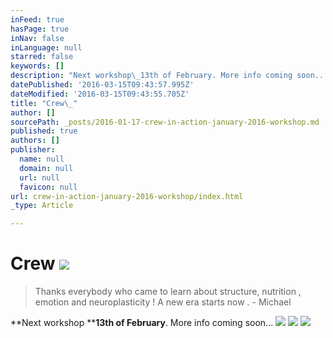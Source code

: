 ```yaml
---
inFeed: true
hasPage: true
inNav: false
inLanguage: null
starred: false
keywords: []
description: "Next workshop\_13th of February. More info coming soon..."
datePublished: '2016-03-15T09:43:57.995Z'
dateModified: '2016-03-15T09:43:55.705Z'
title: "Crew\_"
author: []
sourcePath: _posts/2016-01-17-crew-in-action-january-2016-workshop.md
published: true
authors: []
publisher:
  name: null
  domain: null
  url: null
  favicon: null
url: crew-in-action-january-2016-workshop/index.html
_type: Article

---
```

# Crew ![](https://the-grid-user-content.s3-us-west-2.amazonaws.com/23ed55f4-4b23-4b20-8012-daeefd589811.jpg)

> Thanks everybody who came to learn about structure, nutrition , emotion and neuroplasticity ! A new era starts now . - Michael

**Next workshop ****13th of February**. More info coming soon...
![](https://the-grid-user-content.s3-us-west-2.amazonaws.com/265449be-1685-4379-b3b9-07655fbc1242.jpg)
![](https://the-grid-user-content.s3-us-west-2.amazonaws.com/e258aaaf-30b1-4b31-b9aa-b2a6c5e8ac73.jpg)
![](https://the-grid-user-content.s3-us-west-2.amazonaws.com/128fc48c-b357-44d2-8af5-aef4c7ca7a06.jpg)